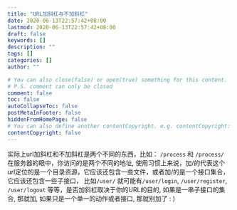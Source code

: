 ```yaml
---
title: "URL加斜杠与不加斜杠"
date: 2020-06-13T22:57:42+08:00
lastmod: 2020-06-13T22:57:42+08:00
draft: false
keywords: []
description: ""
tags: []
categories: []
author: ""

# You can also close(false) or open(true) something for this content.
# P.S. comment can only be closed
comment: false
toc: false
autoCollapseToc: false
postMetaInFooter: false
hiddenFromHomePage: false
# You can also define another contentCopyright. e.g. contentCopyright: "This is another copyright."
contentCopyright: false
---
```

<!--more-->


实际上url加斜杠和不加斜杠是两个不同的东西，比如：
`/process` 和 `/process/` 在服务器的眼中，你访问的是两个不同的地址, 使用习惯上来说，加/的代表这个url定位的是一个目录资源，它应该还包含一些文件，或者加/的是一个接口集合，它应该还包含一些子接口， 比如`/user/` 就可能有`/user/login`, `/user/register`, `/user/logout` 等等，是否加斜杠取决于你的URL的目的, 如果是一串子接口的集合, 那就加, 如果只是一个单一的动作或者接口, 那就别加了 : )